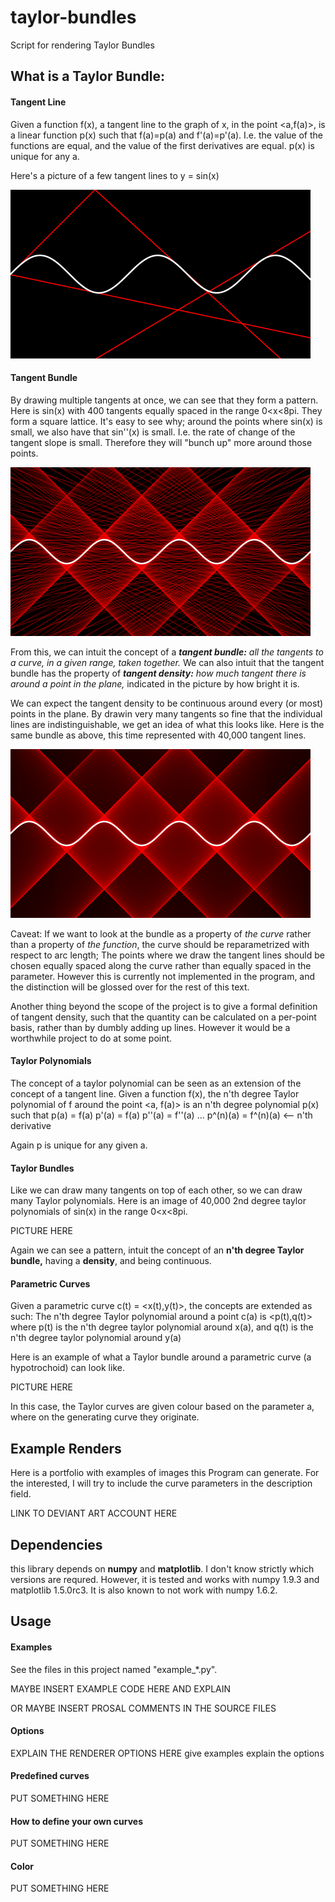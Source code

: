 # taylor-bundles
Script for rendering Taylor Bundles

## What is a Taylor Bundle:

#### Tangent Line

Given a function f(x), a tangent line to the graph of x, in the point <a,f(a)>, is a linear function p(x) such that f(a)=p(a) and f'(a)=p'(a). I.e. the value of the functions are equal, and the value of the first derivatives are equal. p(x) is unique for any a.

Here's a picture of a few tangent lines to y = sin(x)

![Figure 1](readme_fig1.png)


#### Tangent Bundle

By drawing multiple tangents at once, we can see that they form a pattern.  Here is sin(x) with 400 tangents equally spaced in the range 0<x<8pi.  They form a square lattice.  It's easy to see why; around the points where sin(x) is small, we also have that sin''(x) is small.  I.e. the rate of change of the tangent slope is small. Therefore they will "bunch up" more around those points.

![Figure 2](readme_fig2.png)

From this, we can intuit the concept of a _**tangent bundle:** all the tangents to a curve, in a given range, taken together._ We can also intuit that the tangent bundle has the property of _**tangent density:** how much tangent there is around a point in the plane,_ indicated in the picture by how bright it is.

We can expect the tangent density to be continuous around every (or most) points in the plane.  By drawin very many tangents so fine that the individual lines are indistinguishable, we get an idea of what this looks like. Here is the same bundle as above, this time represented with 40,000 tangent lines.

![Figure 3](readme_fig3.png)

Caveat: If we want to look at the bundle as a property of _the curve_ rather than a property of _the function_, the curve should be reparametrized with respect to arc length; The points where we draw the tangent lines should be chosen equally spaced along the curve rather than equally spaced in the parameter. However this is currently not implemented in the program, and the distinction will be glossed over for the rest of this text.

Another thing beyond the scope of the project is to give a formal definition of tangent density, such that the quantity can be calculated on a per-point basis, rather than by dumbly adding up lines. However it would be a worthwhile project to do at some point.


#### Taylor Polynomials

The concept of a taylor polynomial can be seen as an extension of the concept of a tangent line. Given a function f(x), the n'th degree Taylor polynomial of f around the point <a, f(a)> is an n'th degree polynomial p(x) such that
p(a) = f(a)
p'(a) = f(a)
p''(a) = f''(a)
...
p^(n)(a) = f^(n)(a)   <-- n'th derivative

Again p is unique for any given a.

#### Taylor Bundles

Like we can draw many tangents on top of each other, so we can draw many Taylor polynomials. Here is an image of 40,000 2nd degree taylor polynomials of sin(x) in the range 0<x<8pi. 

PICTURE HERE

Again we can see a pattern, intuit the concept of an **n'th degree Taylor bundle,** having a **density**, and being continuous.

#### Parametric Curves

Given a parametric curve c(t) = <x(t),y(t)>, the concepts are extended as such: The n'th degree Taylor polynomial around a point c(a) is <p(t),q(t)> where p(t) is the n'th degree taylor polynomial around x(a), and q(t) is the n'th degree taylor polynomial around y(a)

Here is an example of what a Taylor bundle around a parametric curve (a hypotrochoid) can look like.

PICTURE HERE

In this case, the Taylor curves are given colour based on the parameter a, where on the generating curve they originate.

## Example Renders

Here is a portfolio with examples of images this Program can generate. For the interested, I will try to include the curve parameters in the description field.

LINK TO DEVIANT ART ACCOUNT HERE

## Dependencies

this library depends on **numpy** and **matplotlib**. I don't know strictly which versions are requred. However, it is tested and works with numpy 1.9.3 and matplotlib 1.5.0rc3. It is also known to not work with numpy 1.6.2.


## Usage

#### Examples 

See the files in this project named "example\_\*.py".

MAYBE INSERT EXAMPLE CODE HERE AND EXPLAIN

OR MAYBE INSERT PROSAL COMMENTS IN THE SOURCE FILES

#### Options

EXPLAIN THE RENDERER OPTIONS HERE
    give examples
    explain the options

#### Predefined curves

PUT SOMETHING HERE

#### How to define your own curves

PUT SOMETHING HERE
    
#### Color

PUT SOMETHING HERE    


